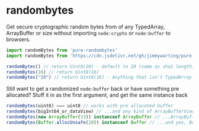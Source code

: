 # randombytes

Get secure cryptographic random bytes from of any TypedArray, ArrayBuffer or size without importing `node:crypto` or `node:buffer` to browsers.

```js
import randomBytes from 'pure-randombytes'
import randomBytes from 'https://cdn.jsdelivr.net/gh/jimmywarting/pure-randombytes@1.0.1/randombytes.js'

randomBytes() // return Uint8(20) - default to 20 (same as sha1 length)
randomBytes(16) // return Uint8(16)
randomBytes("10") // return Uint8(16) - Anything that isn't TypedArray is casted to Number(x)
```

Still want to get a randomized `node:buffer` back or have something pre allocated? Stuff it in as the first argument, and get the same instance back

```js
randomBytes(uint8) === uint8 // works with pre allocated buffer
randomBytes(bigInt64_or_dataView) // ...and any kind of ArrayBufferView
randomBytes(new ArrayBuffer(33)) instanceof ArrayBuffer // ...ArrayBuffer
randomBytes(Buffer.allocUnsafe(20)) instanceof Buffer // ...and yes, Buffer as well
```

